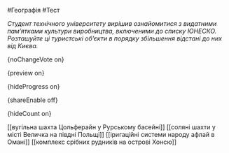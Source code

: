 #Географія #Тест

*Студент технічного університету вирішив ознайомитися з видатними  пам’ятками культури виробництва, включеними до списку ЮНЕСКО. Розташуйте  ці туристські об’єкти в порядку збільшення відстані до них від Києва.*

{noChangeVote on}

{preview on}

{hideProgress on}

{shareEnable off}

{hideCount on}

[[вугільна шахта Цольферайн у Рурському басейні]]
[[соляні шахти у місті Величка на півдні Польщі]]
[[іригаційні системи народу афлай в Омані]]
[[комплекс срібних рудників на острові Хонсю]]
